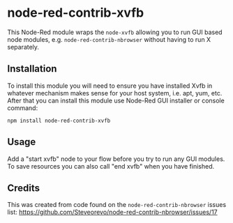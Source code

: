 # node-red-contrib-xvfb

This Node-Red module wraps the `node-xvfb` allowing you to run GUI based node modules, e.g. `node-red-contrib-nbrowser` without having to run X separately.

## Installation

To install this module you will need to ensure you have installed Xvfb in whatever mechanism makes sense for your host system, i.e. apt, yum, etc. After that you can install this module use Node-Red GUI installer or console command:

```
npm install node-red-contrib-xvfb
```

## Usage

Add a "start xvfb" node to your flow before you try to run any GUI modules. To save resources you can also call "end xvfb" when you have finished.

## Credits

This was created from code found on the `node-red-contrib-nbrowser` issues list: https://github.com/Steveorevo/node-red-contrib-nbrowser/issues/17
